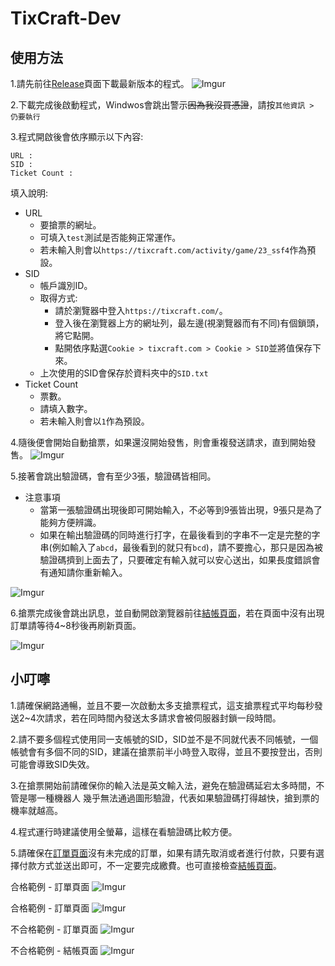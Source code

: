 # TixCraft-Dev

## 使用方法

1.請先前往[Release](https://github.com/AloneAlongLife/TixCraft-Dev/releases)頁面下載最新版本的程式。
![Imgur](https://i.imgur.com/ayEo9TC.png)

2.下載完成後啟動程式，Windwos會跳出警示~~因為我沒買憑證~~，請按`其他資訊 > 仍要執行`

3.程式開啟後會依序顯示以下內容:
```
URL :
SID :
Ticket Count :
```
填入說明:
 - URL
   - 要搶票的網址。
   - 可填入`test`測試是否能夠正常運作。
   - 若未輸入則會以`https://tixcraft.com/activity/game/23_ssf4`作為預設。
 - SID
    - 帳戶識別ID。
    - 取得方式:
       - 請於瀏覽器中登入`https://tixcraft.com/`。
       - 登入後在瀏覽器上方的網址列，最左邊(視瀏覽器而有不同)有個鎖頭，將它點開。
       - 點開依序點選`Cookie > tixcraft.com > Cookie > SID`並將值保存下來。
     - 上次使用的SID會保存於資料夾中的`SID.txt`
 - Ticket Count
    - 票數。
    - 請填入數字。
    - 若未輸入則會以`1`作為預設。

4.隨後便會開始自動搶票，如果還沒開始發售，則會重複發送請求，直到開始發售。
![Imgur](https://i.imgur.com/0bBlbj0.png)

5.接著會跳出驗證碼，會有至少3張，驗證碼皆相同。
 - 注意事項
   - 當第一張驗證碼出現後即可開始輸入，不必等到9張皆出現，9張只是為了能夠方便辨識。
   - 如果在輸出驗證碼的同時進行打字，在最後看到的字串不一定是完整的字串(例如輸入了`abcd`，最後看到的就只有`bcd`)，請不要擔心，那只是因為被驗證碼擠到上面去了，只要確定有輸入就可以安心送出，如果長度錯誤會有通知請你重新輸入。

![Imgur](https://i.imgur.com/WDP7nQP.png)

6.搶票完成後會跳出訊息，並自動開啟瀏覽器前往[結帳頁面](https://tixcraft.com/checkout)，若在頁面中沒有出現訂單請等待4~8秒後再刷新頁面。

![Imgur](https://i.imgur.com/h7KhZ9D.png)

## 小叮嚀
1.請確保網路通暢，並且不要一次啟動太多支搶票程式，這支搶票程式平均每秒發送2~4次請求，若在同時間內發送太多請求會被伺服器封鎖一段時間。

2.請不要多個程式使用同一支帳號的SID，SID並不是不同就代表不同帳號，一個帳號會有多個不同的SID，建議在搶票前半小時登入取得，並且不要按登出，否則可能會導致SID失效。

3.在搶票開始前請確保你的輸入法是英文輸入法，避免在驗證碼延宕太多時間，不管是哪一種機器人
幾乎無法通過圖形驗證，代表如果驗證碼打得越快，搶到票的機率就越高。

4.程式運行時建議使用全螢幕，這樣在看驗證碼比較方便。

5.請確保在[訂單頁面](https://tixcraft.com/order)沒有未完成的訂單，如果有請先取消或者進行付款，只要有選擇付款方式並送出即可，不一定要完成繳費。也可直接檢查[結帳頁面](https://tixcraft.com/ticket/checkout)。

合格範例 - 訂單頁面
![Imgur](https://i.imgur.com/ncwd62a.png)

合格範例 - 訂單頁面
![Imgur](https://i.imgur.com/W3hu1V3.png)

不合格範例 - 訂單頁面
![Imgur](https://i.imgur.com/y07FLLQ.png)

不合格範例 - 結帳頁面
![Imgur](https://i.imgur.com/UNVC5wl.png)
